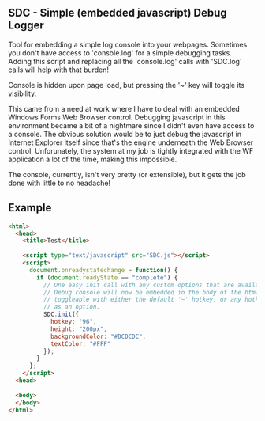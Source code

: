 ## SDC - Simple (embedded javascript) Debug Logger

Tool for embedding a simple log console into your webpages. Sometimes you don't have access to 'console.log' for a simple debugging tasks. Adding this script and replacing all the 'console.log' calls with 'SDC.log' calls will help with that burden!

Console is hidden upon page load, but pressing the '~' key will toggle its visibility.

This came from a need at work where I have to deal with an embedded Windows Forms Web Browser control. Debugging javascript in this environment became a bit of a nightmare since I didn't even have access to a console. The obvious solution would be to just debug the javascript in Internet Explorer itself since that's the engine underneath the Web Browser control. Unforunately, the system at my job is tightly integrated with the WF application a lot of the time, making this impossible.

The console, currently, isn't very pretty (or extensible), but it gets the job done with little to no headache!

## Example
```html
<html>
  <head>
    <title>Test</title>
  
    <script type="text/javascript" src="SDC.js"></script>
    <script>
      document.onreadystatechange = function() {
        if (document.readyState == "complete") {
          // One easy init call with any custom options that are available
          // Debug console will now be embedded in the body of the html and
          // toggleable with either the default '~' hotkey, or any hotkey passed
          // as an option.
          SDC.init({
            hotkey: "96",
            height: "200px",
            backgroundColor: "#DCDCDC",
            textColor: "#FFF"
          });
        }
      };
    </script>
  <head>
  
  <body>
  </body>
</html>
```
